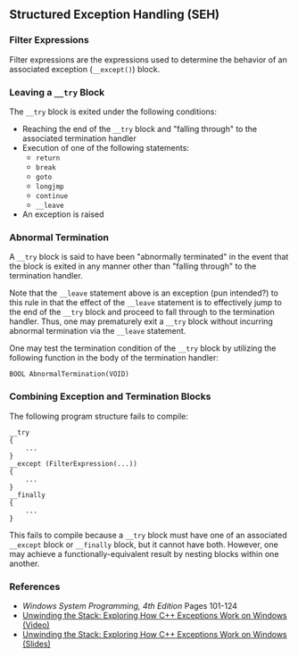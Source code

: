 ## Structured Exception Handling (SEH)

### Filter Expressions

Filter expressions are the expressions used to determine the behavior of an associated exception (`__except()`) block.

### Leaving a `__try` Block

The `__try` block is exited under the following conditions:

- Reaching the end of the `__try` block and "falling through" to the associated termination handler
- Execution of one of the following statements:
    - `return`
    - `break`
    - `goto`
    - `longjmp`
    - `continue`
    - `__leave`
- An exception is raised

### Abnormal Termination

A `__try` block is said to have been "abnormally terminated" in the event that the block is exited in any manner other than "falling through" to the termination handler. 

Note that the `__leave` statement above is an exception (pun intended?) to this rule in that the effect of the `__leave` statement is to effectively jump to the end of the `__try` block and proceed to fall through to the termination handler. Thus, one may prematurely exit a `__try` block without incurring abnormal termination via the `__leave` statement.

One may test the termination condition of the `__try` block by utilizing the following function in the body of the termination handler:

```
BOOL AbnormalTermination(VOID)
```

### Combining Exception and Termination Blocks

The following program structure fails to compile:

```
__try
{
    ...
}
__except (FilterExpression(...))
{
    ...
}
__finally
{
    ...
}
```

This fails to compile because a `__try` block must have one of an associated `__except` block or `__finally` block, but it cannot have both. However, one may achieve a functionally-equivalent result by nesting blocks within one another.

### References

- _Windows System Programming, 4th Edition_ Pages 101-124
- [Unwinding the Stack: Exploring How C++ Exceptions Work on Windows (Video)](https://www.youtube.com/watch?v=COEv2kq_Ht8&t=357s)
- [Unwinding the Stack: Exploring How C++ Exceptions Work on Windows (Slides)](https://github.com/tpn/pdfs/blob/master/2018%20CppCon%20Unwinding%20the%20Stack%20-%20Exploring%20how%20C%2B%2B%20Exceptions%20work%20on%20Windows%20-%20James%20McNellis.pdf)